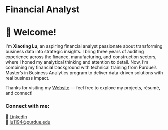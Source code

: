 # Financial Analyst
# 👋 Welcome!
I'm **Xiaoting Lu**, an aspiring financial analyst passionate about transforming business data into strategic insights. I bring three years of auditing experience across the finance, manufacturing, and construction sectors, where I honed my analytical thinking and attention to detail. Now, I’m combining my financial background with technical training from Purdue’s Master’s in Business Analytics program to deliver data-driven solutions with real business impact.

Thanks for visiting my [Website](https://xtlu1995.wixsite.com/xiaoting-lu) — feel free to explore my projects, résumé, and connect!


### Connect with me:
🔗 [LinkedIn](https://www.linkedin.com/in/xiaoting-lu-a5a2972b7)  
📧 [lu1194@purdue.edu](mailto:lu1194@purdue.edu)
